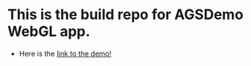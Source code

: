# This is the build repo for AGSDemo WebGL app. 

- Here is the [link to the demo!](https://proud-rock-0fd34d70f.4.azurestaticapps.net)

